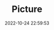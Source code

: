---
weight: 1
images:
- /images/edited/162.jpeg
title: Picture
date: 2022-10-24 22:59:53
tags: [luminar neo,work,person]
---